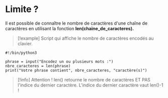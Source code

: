 # Limite ?

Il est possible de connaître le nombre de caractères d'une chaîne de caractères en utilisant la fonction **len(chaine_de_caracteres).**

>[!example] Script qui affiche le nombre de caractères encodés au clavier.
```
#!/bin/python3

phrase = input("Encodez un ou plusieurs mots :")
nbre_caracteres = len(phrase)
print("Votre phrase contient", nbre_caracteres, "caractère(s)")
```

>[!info] Attention ! len() retourne le nombre de caractères ET PAS l'indice du dernier caractère.
>L'indice du dernier caractère vaut len()-1 !


